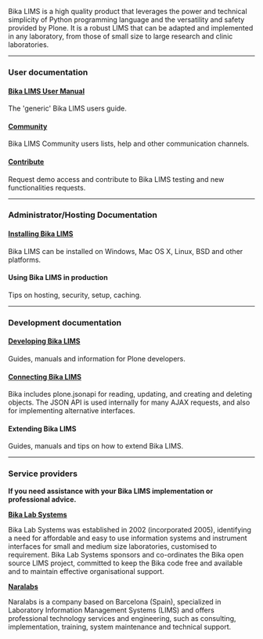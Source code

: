 Bika LIMS is a high quality product that leverages the power and technical simplicity of Python programming language and the versatility and safety provided by Plone. It is a robust LIMS that can be adapted and implemented in any laboratory, from those of small size to large research and clinic laboratories.

***
### User documentation
#### [Bika LIMS User Manual](http://bika3.bikalabs.com/knowledge-centre/manual/bika-3-user-manual)
The 'generic' Bika LIMS users guide.

#### [Community](https://github.com/bikalabs/Bika-LIMS/wiki/Community)
Bika LIMS Community users lists, help and other communication channels.

#### [Contribute](https://github.com/bikalabs/Bika-LIMS/wiki/Contribute)
Request demo access and contribute to Bika LIMS testing and new functionalities requests.
***

### Administrator/Hosting Documentation
#### [Installing Bika LIMS](https://github.com/bikalabs/Bika-LIMS/wiki/Bika-LIMS-Installation)
Bika LIMS can be installed on Windows, Mac OS X, Linux, BSD and other platforms.

#### Using Bika LIMS in production
Tips on hosting, security, setup, caching.

***
### Development documentation
#### [Developing Bika LIMS](https://github.com/bikalabs/Bika-LIMS/wiki/Developing-Bika-LIMS)
Guides, manuals and information for Plone developers.

#### [Connecting Bika LIMS](https://github.com/bikalabs/Bika-LIMS/wiki/BIKA-JSON-API)
Bika includes plone.jsonapi for reading, updating, and creating and deleting objects. The JSON API is used internally for many AJAX requests, and also for implementing alternative interfaces.

#### Extending Bika LIMS
Guides, manuals and tips on how to extend Bika LIMS.

***

### Service providers
**If you need assistance with your Bika LIMS implementation or professional advice.**

**[Bika Lab Systems](http://bikalabs.com)**

Bika Lab Systems was established in 2002 (incorporated 2005), identifying a need for affordable and easy to use information systems and instrument interfaces for small and medium size laboratories, customised to requirement. Bika Lab Systems sponsors and co-ordinates the Bika open source LIMS project, committed to keep the Bika code free and available and to maintain effective organisational support.

**[Naralabs](http://naralabs.com)**

Naralabs is a company based on Barcelona (Spain), specialized in Laboratory Information Management Systems (LIMS) and offers professional technology services and engineering, such as consulting, implementation, training, system maintenance and technical support. 